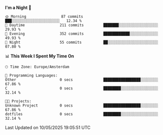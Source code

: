 <!--START_SECTION:waka-->
**I'm a Night 🦉** 

```text
🌞 Morning                87 commits          ███░░░░░░░░░░░░░░░░░░░░░░   12.34 % 
🌆 Daytime                211 commits         ███████░░░░░░░░░░░░░░░░░░   29.93 % 
🌃 Evening                352 commits         ████████████░░░░░░░░░░░░░   49.93 % 
🌙 Night                  55 commits          ██░░░░░░░░░░░░░░░░░░░░░░░   07.80 % 
```


📊 **This Week I Spent My Time On** 

```text
🕑︎ Time Zone: Europe/Amsterdam

💬 Programming Languages: 
Other                    0 secs              █████████████████░░░░░░░░   67.86 % 
C                        0 secs              ████████░░░░░░░░░░░░░░░░░   32.14 % 

🐱‍💻 Projects: 
Unknown Project          0 secs              █████████████████░░░░░░░░   67.86 % 
dotfiles                 0 secs              ████████░░░░░░░░░░░░░░░░░   32.14 % 
```


 Last Updated on 10/05/2025 19:05:51 UTC
<!--END_SECTION:waka-->
